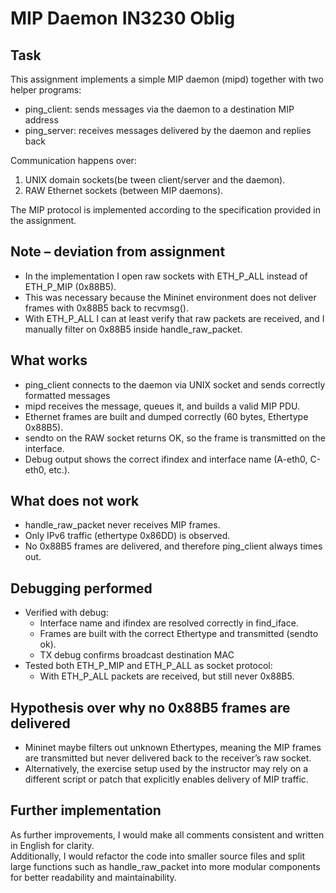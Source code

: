 # MIP Daemon IN3230 Oblig

## Task
This assignment implements a simple MIP daemon (mipd) together with two helper programs:
- ping_client: sends messages via the daemon to a destination MIP address
- ping_server: receives messages delivered by the daemon and replies back

Communication happens over:
1. UNIX domain sockets(be tween client/server and the daemon).
2. RAW Ethernet sockets (between MIP daemons).

The MIP protocol is implemented according to the specification provided in the assignment.

## Note – deviation from assignment
- In the implementation I open raw sockets with ETH_P_ALL instead of ETH_P_MIP (0x88B5).  
- This was necessary because the Mininet environment does not deliver frames with 0x88B5 back to recvmsg().  
- With ETH_P_ALL I can at least verify that raw packets are received, and I manually filter on 0x88B5 inside handle_raw_packet.

## What works
- ping_client connects to the daemon via UNIX socket and sends correctly formatted messages 
- mipd receives the message, queues it, and builds a valid MIP PDU.
- Ethernet frames are built and dumped correctly (60 bytes, Ethertype 0x88B5).
- sendto on the RAW socket returns OK, so the frame is transmitted on the interface.
- Debug output shows the correct ifindex and interface name (A-eth0, C-eth0, etc.).

## What does not work
- handle_raw_packet never receives MIP frames.  
- Only IPv6 traffic (ethertype 0x86DD) is observed.  
- No 0x88B5 frames are delivered, and therefore ping_client always times out.

## Debugging performed
- Verified with debug:
  - Interface name and ifindex are resolved correctly in find_iface.
  - Frames are built with the correct Ethertype and transmitted (sendto ok).
  - TX debug confirms broadcast destination MAC 
- Tested both ETH_P_MIP and ETH_P_ALL as socket protocol:
  - With ETH_P_ALL packets are received, but still never 0x88B5.

## Hypothesis over why no 0x88B5 frames are delivered
- Mininet maybe filters out unknown Ethertypes, meaning the MIP frames are transmitted but never delivered back to the receiver’s raw socket.  
- Alternatively, the exercise setup used by the instructor may rely on a different script or patch that explicitly enables delivery of MIP traffic.  

## Further implementation
As further improvements, I would make all comments consistent and written in English for clarity.  
Additionally, I would refactor the code into smaller source files and split large functions such as handle_raw_packet 
into more modular components for better readability and maintainability.






